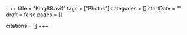 +++
title = "King88.avif"
tags = ["Photos"]
categories = []
startDate = ""
draft = false
pages = []

citations = []
+++
